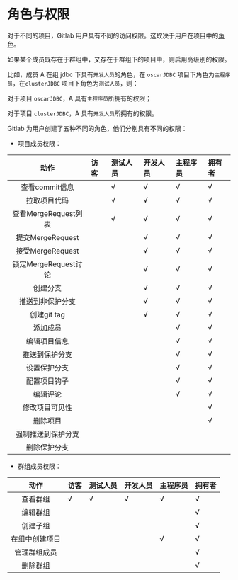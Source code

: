 # 角色与权限

对于不同的项目，Gitlab 用户具有不同的访问权限。这取决于用户在项目中的[角色](https://docs.gitlab.com/ee/user/permissions.html)。

如果某个成员既存在于群组中，又存在于群组下的项目中，则启用高级别的权限。

比如，成员 A 在组 jdbc 下具有`开发人员`的角色，在 `oscarJDBC` 项目下角色为`主程序员`，在`clusterJDBC` 项目下角色为`测试人员`，则：

对于项目 `oscarJDBC`，A 具有`主程序员`所拥有的权限；

对于项目 `clusterJDBC`，A 具有`开发人员`所拥有的权限。

Gitlab 为用户创建了五种不同的角色，他们分别具有不同的权限：

* 项目成员权限：

| 动作 | 访客 | 测试人员 | 开发人员 | 主程序员 | 拥有者 |
| :---: | :--- | :--- | :--- | :--- | :--- |
| 查看commit信息 |  | √ | √ | √ | √ |
| 拉取项目代码 |  | √ | √ | √ | √ |
| 查看MergeRequest列表 |  | √ | √ | √ | √ |
| 提交MergeRequest |  |  | √ | √ | √ |
| 接受MergeRequest |  |  | √ | √ | √ |
| 锁定MergeRequest讨论 |  |  | √ | √ | √ |
| 创建分支 |  |  | √ | √ | √ |
| 推送到非保护分支 |  |  | √ | √ | √ |
| 创建git tag |  |  | √ | √ | √ |
| 添加成员 |  |  |  | √ | √ |
| 编辑项目信息 |  |  |  | √ | √ |
| 推送到保护分支 |  |  |  | √ | √ |
| 设置保护分支 |  |  |  | √ | √ |
| 配置项目钩子 |  |  |  | √ | √ |
| 编辑评论 |  |  |  | √ | √ |
| 修改项目可见性 |  |  |  |  | √ |
| 删除项目 |  |  |  |  | √ |
| 强制推送到保护分支 |  |  |  |  |  |
| 删除保护分支 |  |  |  |  |  |

* 群组成员权限：

| 动作 | 访客 | 测试人员 | 开发人员 | 主程序员 | 拥有者 |
| :---: | :--- | :--- | :--- | :--- | :--- |
| 查看群组 | √ | √ | √ | √ | √ |
| 编辑群组 |  |  |  |  | √ |
| 创建子组 |  |  |  |  | √ |
| 在组中创建项目 |  |  |  | √ | √ |
| 管理群组成员 |  |  |  |  | √ |
| 删除群组 |  |  |  |  | √ |



